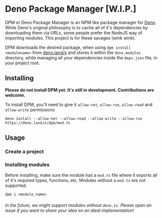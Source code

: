 # Deno Package Manager [W.I.P.]
DPM or Deno Package Manager is an NPM like package manager for [Deno](https://deno.land). While Deno's original philosophy is to cache all of it's dependencies by downloading them via URLs, some people prefer the NodeJS way of importing modules. This project is for these savages (wink wink).

DPM downloads the desired package, when using `dpm install <modulename>` from [deno.land/x](https://deno.land/x) and stores it within the `deno_modules` directory, while managing all your dependencies inside the `deps.json` file, in your project root.

## Installing
**Please do not install DPM yet. It's still in development. Contributions are welcome.**

To install DPM, you'll need to give it `allow-net`, `allow-run`, `allow-read` and `allow-write` permissions
```shell script
deno install --allow-net --allow-read --allow-write --allow-run https://deno.land/x/dpm/mod.ts
```

## Usage
### Create a project
### Installing modules
Before installing, make sure the module has a `mod.ts` file where it exports all of it's required types, functions, etc. Modules without a `mod.ts` are not supported.

```shell script
dpm i <module_name>
```

###### In the future, we might support modules without `deno.ts`. Please open an issue if you want to share your idea on an ideal implementation!